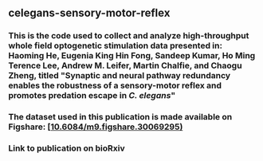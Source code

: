 ## celegans-sensory-motor-reflex

### This is the code used to collect and analyze high-throughput whole field optogenetic stimulation data presented in: Haoming He, Eugenia King Hin Fong, Sandeep Kumar, Ho Ming Terence Lee, Andrew M. Leifer, Martin Chalfie, and Chaogu Zheng, titled "Synaptic and neural pathway redundancy enables the robustness of a sensory-motor reflex and promotes predation escape in *C. elegans*" 

### The dataset used in this publication is made available on Figshare: [[10.6084/m9.figshare.30069295)](https://doi.org/10.6084/m9.figshare.30069295)
### Link to publication on bioRxiv
<!-- : [https://doi.org/10.1101/2025.02.03.636179](https://doi.org/10.1101/2025.02.03.636179) -->
